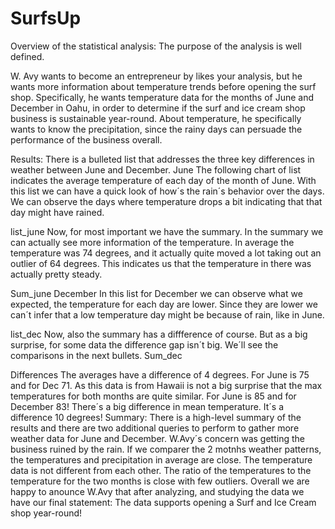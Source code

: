 # SurfsUp

Overview of the statistical analysis: The purpose of the analysis is well defined.

W. Avy wants to become an entrepreneur by likes your analysis, but he wants more information about temperature trends before opening the surf shop. Specifically, he wants temperature data for the months of June and December in Oahu, in order to determine if the surf and ice cream shop business is sustainable year-round.
About temperature, he specifically wants to know the precipitation, since the rainy days can persuade the performance of the business overall.

Results: There is a bulleted list that addresses the three key differences in weather between June and December.
June
The following chart of list indicates the average temperature of each day of the month of June.
With this list we can have a quick look of how´s the rain´s behavior over the days. We can observe the days where temperature drops a bit indicating that that day might have rained.

list_june
Now, for most important we have the summary.
In the summary we can actually see more information of the temperature.
In average the temperature was 74 degrees, and it actually quite moved a lot taking out an outlier of 64 degrees. This indicates us that the temperature in there was actually pretty steady.

Sum_june
December
In this list for December we can observe what we expected, the temperature for each day are lower.
Since they are lower we can´t infer that a low temperature day might be because of rain, like in June.

list_dec
Now, also the summary has a diffference of course. But as a big surprise, for some data the difference gap isn´t big.
We´ll see the comparisons in the next bullets. Sum_dec

Differences
The averages have a difference of 4 degrees. For June is 75 and for Dec 71.
As this data is from Hawaii is not a big surprise that the max temperatures for both months are quite similar. For June is 85 and for December 83!
There´s a big difference in mean temperature. It´s a difference 10 degrees!
Summary: There is a high-level summary of the results and there are two additional queries to perform to gather more weather data for June and December.
W.Avy´s concern was getting the business ruined by the rain. If we comparer the 2 motnhs weather patterns, the temperatures and precipitation in average are close. The temperature data is not different from each other. The ratio of the temperatures to the temperature for the two months is close with few outliers.
Overall we are happy to anounce W.Avy that after analyzing, and studying the data we have our final statement:
The data supports opening a Surf and Ice Cream shop year-round!
